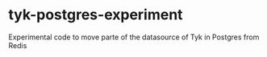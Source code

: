 # tyk-postgres-experiment
Experimental code to move parte of the datasource of Tyk in Postgres from Redis
